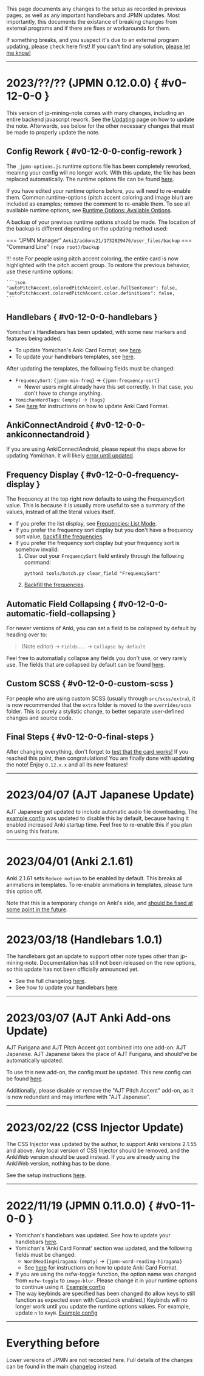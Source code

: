 
This page documents any changes to the setup as recorded in previous pages,
as well as any important handlebars and JPMN updates.
Most importantly, this documents the existance of breaking changes from external
programs and if there are fixes or workarounds for them.

If something breaks, and you suspect it's due to an external program updating,
please check here first! If you can't find any solution,
[please let me know!](faq.md#contact-info)


---

# 2023/??/?? (JPMN 0.12.0.0) { #v0-12-0-0 }

This version of jp-mining-note comes with many changes,
including an entire backend javascript rework.
See the [Updating](updating.md#overview) page on how to update the note.
Afterwards, see below for the other necessary changes that must be made to properly update the note.


<!--
## Field Font Size
TODO: batch commands

```
set_font_sizes
set_fonts_to_key_font
```

The fields within the note editor may look a bit off, due to the font and font sizes being wrong.
When Anki-Connect finally updates, these fonts will be changed automatically upon installation.
However, until then, it will have to be done manually.
All info about the field font sizes should be found in the [fields table](fields.md).

Additionally, all new fields will have the default font, which likely
does not display Japanese characters correctly.
Please set this to match your other fields.
-->



## Config Rework { #v0-12-0-0-config-rework }

<!--

You will get the following warning on all cards:
```
JPMNOptions was not defined in the options file. Was there an error?
```

This is because the `_jpmn-options.js` runtime options file has been completely reworked,
meaning your config will no longer work.
To fix your config file, do one of the following:

??? info "Option 1: JPMN Manager {{ CLICK_HERE }}"
    Run the following {{ BATCH_CMD }}:
    ```aconf
    replace_runtime_options_file_anki
    ```

??? info "Option 2: Command Line {{ CLICK_HERE }}"
    Run the following {{ BATCH_CMD }}:
    ```aconf
    python3 tools/batch.py replace_runtime_options_file
    ```

??? info "Option 3: Manually {{ CLICK_HERE }}"

    1. [Locate the `_jpmn-options.js` file](runtimeoptions.md#accessing-editing).
    1. Make a backup of this file, say, by copying the file into your `Documents` folder.
    1. Edit the file with your favorite text editor, and replace its contents entirely with the following:

        ```js title="_jpmn-options.js"
        {% filter indent(8) %}{{ JPMN_OPTIONS_EXAMPLE}}{% endfilter %}
        ```

Afterwards, re-add any runtime options you had changed before.
The runtime options file can be found [here](runtimeoptions.md#accessing-editing).
-->

The `_jpmn-options.js` runtime options file has been completely reworked,
meaning your config will no longer work.
With this update, the file has been replaced automatically.
The runtime options file can be found [here](runtimeoptions.md#accessing-editing).

If you have edited your runtime options before, you will need to re-enable them.
Common runtime-options (pitch accent coloring and image blur) are included as examples;
remove the comment to re-enable them.
To see all available runtime options, see
[Runtime Options: Available Options](runtimeoptions.md#available-options).

A backup of your previous runtime options should be made.
The location of the backup is different depending on the updating method used:

=== "JPMN Manager"
    ```
    Anki2/addons21/1732829476/user_files/backup
    ```
=== "Command Line"
    ```
    (repo root)/backup
    ```



!!! note
    For people using pitch accent coloring, the entire card is now highlighted with the pitch accent group.
    To restore the previous behavior, use these runtime options:

    ```json
    "autoPitchAccent.coloredPitchAccent.color.fullSentence": false,
    "autoPitchAccent.coloredPitchAccent.color.definitions": false,
    ```


## Handlebars { #v0-12-0-0-handlebars }
Yomichan's Handlebars has been updated, with some new markers and features being added.

- To update Yomichan's Anki Card Format, see [here](updating.md#updating-yomichans-anki-card-format).
- To update your handlebars templates, see [here](updating.md#updating-yomichan-templates).

After updating the templates, the following fields must be changed:

- `FrequencySort`: `{jpmn-min-freq}` →  `{jpmn-frequency-sort}`
    - Newer users might already have this set correctly.
        In that case, you don't have to change anything.
- `YomichanWordTags`: `(empty)` →  `{tags}`
- See [here](updating.md#updating-yomichans-anki-card-format)
  for instructions on how to update Anki Card Format.


## AnkiConnectAndroid { #v0-12-0-0-ankiconnectandroid }
If you are using AnkiConnectAndroid, please repeat the steps above for updating Yomichan.
It will likely [error until updated](https://github.com/KamWithK/AnkiconnectAndroid#problem-on-card-add-i-get-incorrect-flds-argument).


<!--
### Handlebars: JMdict Extra
<i><sup>Main Page: [Setup Yomichan: Fixing JMdict Extra](setupyomichan.md#fixing-jmdict-extra)</sup></i>

A new version of JMdict was released for Yomichan, called
[JMdict Extra](https://github.com/Aquafina-water-bottle/jmdict-english-yomichan).
This version of JMdict contains many things ontop of the the definition, including
example sentences, antonyms, etc.

When exporting this dictionary with default settings,
the entries are sometimes displayed in list format instead of compact format.
If you want a consistently compact format, set the
`opt-jmdict-list-format` Yomichan template option to `true`.
For example:

{% raw %}
```handlebars
{{~set "opt-jmdict-list-format" true ~}}
```
{% endraw %}
-->


## Frequency Display { #v0-12-0-0-frequency-display }
The frequency at the top right now defaults to using the FrequencySort value.
This is because it is usually more useful to see a summary of the values,
instead of all the literal values itself.

- If you prefer the list display, see [Frequencies: List Mode](frequencies.md#list-mode).
- If you prefer the frequency sort display but you don't have a frequency sort value,
    [backfill the frequencies](importing.md#backfill-the-frequencysort-field).
- If you prefer the frequency sort display but your frequency sort is somehow invalid:
    1. Clear out your `FrequencySort` field entirely through the following command:
        ```
        python3 tools/batch.py clear_field "FrequencySort"
        ```
    2.  [Backfill the frequencies](importing.md#backfill-the-frequencysort-field).




## Automatic Field Collapsing { #v0-12-0-0-automatic-field-collapsing }
For newer versions of Anki,
you can set a field to be collapsed by default by heading over to:

> (Note editor) →  `Fields...` →  `Collapse by default`

Feel free to automatially collapse any fields you don't use, or very rarely use.
The fields that are collapsed by default can be found [here](fields.md).

## Custom SCSS { #v0-12-0-0-custom-scss }
For people who are using custom SCSS (usually through `src/scss/extra`),
it is now recommended that the `extra` folder is moved to the `overrides/scss` folder.
This is purely a stylistic change, to better separate user-defined changes and source code.


## Final Steps { #v0-12-0-0-final-steps }
After changing everything, don't forget to [test that the card works!](updating.md#final-steps)
If you reached this point, then congratulations! You are finally done with updating the note!
Enjoy `0.12.x.x` and all its new features!


---


# 2023/04/07 (AJT Japanese Update)
AJT Japanese got updated to include automatic audio file downloading.
The [example config](setupanki.md#config-changes)
was updated to disable this by default, because having it enabled increased Anki startup time.
Feel free to re-enable this if you plan on using this feature.


---


# 2023/04/01 (Anki 2.1.61)
Anki 2.1.61 sets `Reduce motion` to be enabled by default. This breaks all animations in templates.
To re-enable animations in templates, please turn this option off.

Note that this is a temporary change on Anki's side, and [should be fixed at some point in the future](https://forums.ankiweb.net/t/reduce-motion-affecting-card-templates-bug-or-intentional/28973).

---

# 2023/03/18 (Handlebars 1.0.1)
The handlebars got an update to support other note types other than jp-mining-note.
Documentation has still not been released on the new options, so this update has not been
officially announced yet.

* See the full changelog [here](https://github.com/Aquafina-water-bottle/jp-mining-note/blob/dev/yomichan_templates/CHANGELOG.md#v101).
* See how to update your handlebars [here](updating.md#updating-yomichan-templates).

---

# 2023/03/07 (AJT Anki Add-ons Update)
AJT Furigana and AJT Pitch Accent got combined into one add-on: AJT Japanese.
AJT Japanese takes the place of AJT Furigana, and should've be automatically updated.

To use this new add-on, the config must be updated.
This new config can be found [here](https://aquafina-water-bottle.github.io/jp-mining-note/setupanki/#ajt-japanese).

Additionally, please disable or remove the "AJT Pitch Accent" add-on, as it is now redundant
and may interfere with "AJT Japanese".

---

# 2023/02/22 (CSS Injector Update)
The CSS Injector was updated by the author, to support Anki versions 2.1.55 and above.
Any local version of CSS Injector should be removed,
and the AnkiWeb version should be used instead.
If you are already using the AnkiWeb version, nothing has to be done.

See the setup instructions [here](https://aquafina-water-bottle.github.io/jp-mining-note/setupanki/#css-injector).



---

# 2022/11/19 (JPMN 0.11.0.0) { #v0-11-0-0 }
- Yomichan's handlebars was updated. See how to update your handlebars [here](updating.md#updating-yomichan-templates).
- Yomichan's 'Anki Card Format' section was updated, and the following fields must be changed:
    - `WordReadingHiragana`: `(empty)` →  `{jpmn-word-reading-hiragana}`
    - See [here](https://aquafina-water-bottle.github.io/jp-mining-note/updating/#updating-yomichans-anki-card-format)
      for instructions on how to update Anki Card Format.
- If you are using the nsfw-toggle function, the option name was changed
  from `nsfw-toggle` to `image-blur`. Please change it in your runtime options
  to continue using it.
  [Example config](https://github.com/Aquafina-water-bottle/jp-mining-note/blob/master/media/_jpmn-options.js)
- The way keybinds are specified has been changed (to allow keys to still function as expected
  even with CapsLock enabled.)
  Keybinds will no longer work until you update the runtime options values.
  For example, update `n` to `KeyN`.
  [Example config](https://github.com/Aquafina-water-bottle/jp-mining-note/blob/master/media/_jpmn-options.js)

---

# Everything before

Lower versions of JPMN are not recorded here.
Full details of the changes can be found in the main
[changelog](https://github.com/Aquafina-water-bottle/jp-mining-note/blob/master/CHANGELOG.md) instead.
